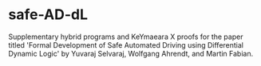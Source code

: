 # safe-AD-dL

Supplementary hybrid programs and KeYmaeara X proofs for the paper titled 'Formal Development of Safe Automated Driving using Differential Dynamic Logic' by Yuvaraj Selvaraj, Wolfgang Ahrendt, and Martin Fabian.
